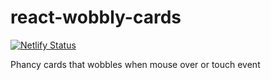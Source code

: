 # react-wobbly-cards

[![Netlify Status](https://api.netlify.com/api/v1/badges/39e9ec39-c4e9-43fb-ac95-65e33107c330/deploy-status)](https://app.netlify.com/sites/wobbly-react-cards/deploys)

Phancy cards that wobbles when mouse over or touch event

